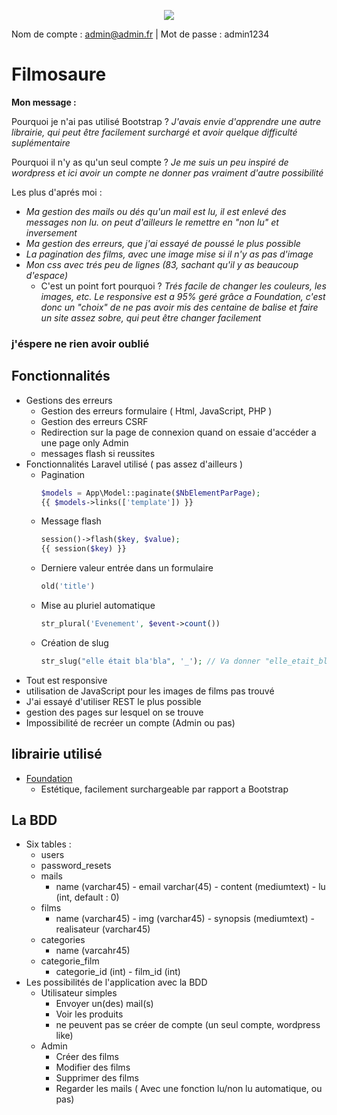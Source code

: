 <p align="center"><img src="https://laravel.com/assets/img/components/logo-laravel.svg"></p>

Nom de compte : admin@admin.fr | 
Mot de passe : admin1234

# Filmosaure

__Mon message :__

Pourquoi je n'ai pas utilisé Bootstrap ?
_J'avais envie d'apprendre une autre librairie, qui peut être facilement surchargé et avoir quelque difficulté suplémentaire_

Pourquoi il n'y as qu'un seul compte ?
_Je me suis un peu inspiré de wordpress et ici avoir un compte ne donner pas vraiment d'autre possibilité_

Les plus d'aprés moi :
- _Ma gestion des mails ou dés qu'un mail est lu, il est enlevé des messages non lu. on peut d'ailleurs le remettre en "non lu" et inversement_
- _Ma gestion des erreurs, que j'ai essayé de poussé le plus possible_
- _La pagination des films, avec une image mise si il n'y as pas d'image_
- _Mon css avec trés peu de lignes (83, sachant qu'il y as beaucoup d'espace)_
    - C'est un point fort pourquoi ? _Trés facile de changer les couleurs, les images, etc. Le responsive est a 95% geré grâce a Foundation, c'est donc un "choix" de ne pas avoir mis des centaine de balise et faire un site assez sobre, qui peut être changer facilement_

### j'éspere ne rien avoir oublié 

## Fonctionnalités

- Gestions des erreurs
    - Gestion des erreurs formulaire ( Html, JavaScript, PHP )
    - Gestion des erreurs CSRF
    - Redirection sur la page de connexion quand on essaie d'accéder a une page only Admin
    - messages flash si reussites
- Fonctionnalités Laravel utilisé ( pas assez d'ailleurs )
    - Pagination
      ```php 
      $models = App\Model::paginate($NbElementParPage);
      {{ $models->links(['template']) }}
      ```
    - Message flash 
      ```php
      session()->flash($key, $value);
      {{ session($key) }}
      ```
    - Derniere valeur entrée dans un formulaire
      ```php
      old('title')
      ```
    - Mise au pluriel automatique
      ```php
      str_plural('Evenement', $event->count())
      ```
    - Création de slug
      ```php
      str_slug("elle était bla'bla", '_'); // Va donner "elle_etait_blabla"
      ```
- Tout est responsive
- utilisation de JavaScript pour les images de films pas trouvé
- J'ai essayé d'utiliser REST le plus possible
- gestion des pages sur lesquel on se trouve
- Impossibilité de recréer un compte (Admin ou pas)

## librairie utilisé

- [Foundation](http://foundation.zurb.com/sites/docs/)
    - Estétique, facilement surchargeable par rapport a Bootstrap

## La BDD

- Six tables :
    - users
    - password_resets
    - mails
        - name (varchar45) - email varchar(45) - content (mediumtext) - lu (int, default : 0)
    - films
        - name (varchar45) - img (varchar45) - synopsis (mediumtext) - realisateur (varchar45)
    - categories
        - name (varcahr45)
    - categorie_film
        - categorie_id (int) - film_id (int)
- Les possibilités de l'application avec la BDD
    - Utilisateur simples
        - Envoyer un(des) mail(s)
        - Voir les produits
        - ne peuvent pas se créer de compte (un seul compte, wordpress like)
    - Admin
        - Créer des films
        - Modifier des films
        - Supprimer des films
        - Regarder les mails ( Avec une fonction lu/non lu automatique, ou pas)


